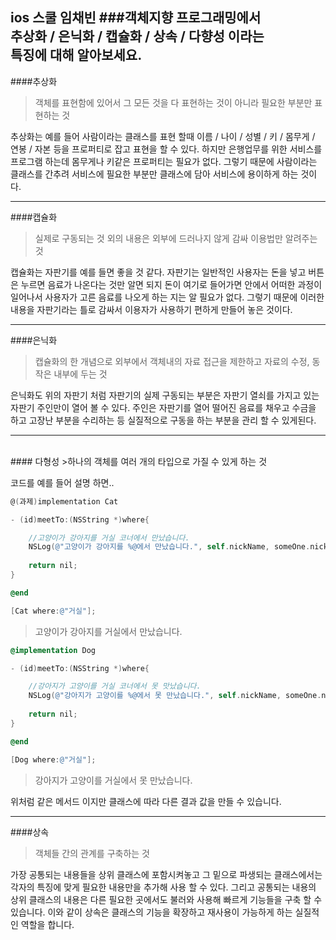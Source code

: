 ios 스쿨 임채빈
###객체지향 프로그래밍에서<br>추상화 / 은닉화 / 캡슐화 / 상속 / 다향성 이라는<br>특징에 대해 알아보세요.
---------

####추상화
>객체를 표현함에 있어서 그 모든 것을 다 표현하는 것이 아니라 필요한 부분만 표현하는 것

추상화는 예를 들어 사람이라는 클래스를 표현 할때 이름 / 나이 / 성별 / 키 / 몸무게 / 연봉 / 자본  등을 프로퍼티로 잡고 표현을 할 수 있다. 하지만 은행업무를 위한 서비스를 프로그램 하는데 몸무게나 키같은 프로퍼티는 필요가 없다.
그렇기 때문에 사람이라는 클래스를 간추려 서비스에 필요한 부분만 클래스에 담아 서비스에 용이하게 하는 것이다. 

--------

####캡슐화
>실제로 구동되는 것 외의 내용은 외부에 드러나지 않게 감싸 이용법만 알려주는 것

캡슐화는 자판기를 예를 들면 좋을 것 같다.
자판기는 일반적인 사용자는 돈을 넣고 버튼은 누르면 음료가 나온다는 것만 알면 되지 돈이 여기로 들어가면 안에서 어떠한 과정이 일어나서 사용자가 고른 음료를  나오게 하는 지는 알 필요가 없다. 그렇기 때문에 이러한 내용을 자판기라는 틀로 감싸서 이용자가 사용하기 편하게 만들어 놓은 것이다. 

--------

####은닉화
>캡슐화의 한 개념으로 외부에서 객체내의 자료 접근을 제한하고 자료의 수정, 동작은 내부에 두는 것

은닉화도 위의 자판기 처럼 자판기의 실제 구동되는 부분은 자판기 열쇠를 가지고 있는 자판기 주인만이 열어 볼 수 있다. 주인은 자판기를 열어 떨어진 음료를 채우고 수금을 하고 고장난 부분을 수리하는 등 실질적으로 구동을 하는 부분을 관리 할 수 있게된다.

--------
<br>
#### 다형성
>하나의 객체를 여러 개의 타입으로 가질 수 있게 하는 것

코드를 예를 들어 설명 하면..
``` objectivec
@(과제)implementation Cat

- (id)meetTo:(NSString *)where{

    //고양이가 강아지를 거실 코너에서 만났습니다.
    NSLog(@"고양이가 강아지를 %@에서 만났습니다.", self.nickName, someOne.nickName, where);
    
    return nil;
}

@end
```
``` objectivec
[Cat where:@"거실"];
```
>고양이가 강아지를 거실에서 만났습니다.
``` objectivec
@implementation Dog

- (id)meetTo:(NSString *)where{

    //강아지가 고양이를 거실 코너에서 못 맛났습니다.
    NSLog(@"강아지가 고양이를 %@에서 못 만났습니다.", self.nickName, someOne.nickName, where);
    
    return nil;
}

@end
```
``` objectivec
[Dog where:@"거실"];
```
>강아지가 고양이를 거실에서 못 만났습니다.

위처럼 같은 메서드 이지만 클래스에 따라 다른 결과 값을 만들 수 있습니다.

--------

####상속
>객체들 간의 관계를 구축하는 것

가장 공통되는 내용들을 상위 클래스에 포함시켜놓고 그 밑으로 파생되는 클래스에서는 각자의 특징에 맞게 필요한 내용만을 추가해 사용 할 수 있다. 그리고 공통되는 내용의 상위 클래스의 내용은 다른 필요한 곳에서도 불러와 사용해 빠르게 기능들을 구축 할 수 있습니다. 이와 같이 상속은 클래스의 기능을 확장하고 재사용이 가능하게 하는 실질적인 역할을 합니다.